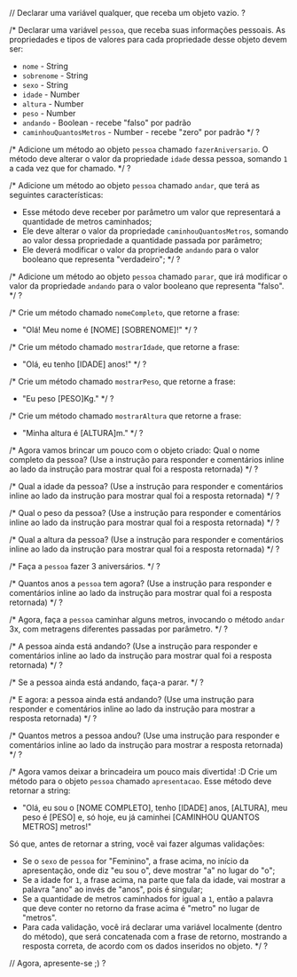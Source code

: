 // Declarar uma variável qualquer, que receba um objeto vazio.
?

/*
Declarar uma variável `pessoa`, que receba suas informações pessoais.
As propriedades e tipos de valores para cada propriedade desse objeto devem ser:
- `nome` - String
- `sobrenome` - String
- `sexo` - String
- `idade` - Number
- `altura` - Number
- `peso` - Number
- `andando` - Boolean - recebe "falso" por padrão
- `caminhouQuantosMetros` - Number - recebe "zero" por padrão
*/
?

/*
Adicione um método ao objeto `pessoa` chamado `fazerAniversario`. O método deve
alterar o valor da propriedade `idade` dessa pessoa, somando `1` a cada vez que
for chamado.
*/
?

/*
Adicione um método ao objeto `pessoa` chamado `andar`, que terá as seguintes
características:
- Esse método deve receber por parâmetro um valor que representará a quantidade
de metros caminhados;
- Ele deve alterar o valor da propriedade `caminhouQuantosMetros`, somando ao
valor dessa propriedade a quantidade passada por parâmetro;
- Ele deverá modificar o valor da propriedade `andando` para o valor
booleano que representa "verdadeiro";
*/
?

/*
Adicione um método ao objeto `pessoa` chamado `parar`, que irá modificar o valor
da propriedade `andando` para o valor booleano que representa "falso".
*/
?

/*
Crie um método chamado `nomeCompleto`, que retorne a frase:
- "Olá! Meu nome é [NOME] [SOBRENOME]!"
*/
?

/*
Crie um método chamado `mostrarIdade`, que retorne a frase:
- "Olá, eu tenho [IDADE] anos!"
*/
?

/*
Crie um método chamado `mostrarPeso`, que retorne a frase:
- "Eu peso [PESO]Kg."
*/
?

/*
Crie um método chamado `mostrarAltura` que retorne a frase:
- "Minha altura é [ALTURA]m."
*/
?

/*
Agora vamos brincar um pouco com o objeto criado:
Qual o nome completo da pessoa? (Use a instrução para responder e comentários
inline ao lado da instrução para mostrar qual foi a resposta retornada)
*/
?

/*
Qual a idade da pessoa? (Use a instrução para responder e comentários
inline ao lado da instrução para mostrar qual foi a resposta retornada)
*/
?

/*
Qual o peso da pessoa? (Use a instrução para responder e comentários
inline ao lado da instrução para mostrar qual foi a resposta retornada)
*/
?

/*
Qual a altura da pessoa? (Use a instrução para responder e comentários
inline ao lado da instrução para mostrar qual foi a resposta retornada)
*/
?

/*
Faça a `pessoa` fazer 3 aniversários.
*/
?

/*
Quantos anos a `pessoa` tem agora? (Use a instrução para responder e
comentários inline ao lado da instrução para mostrar qual foi a resposta
retornada)
*/
?

/*
Agora, faça a `pessoa` caminhar alguns metros, invocando o método `andar` 3x,
com metragens diferentes passadas por parâmetro.
*/
?

/*
A pessoa ainda está andando? (Use a instrução para responder e comentários
inline ao lado da instrução para mostrar qual foi a resposta retornada)
*/
?

/*
Se a pessoa ainda está andando, faça-a parar.
*/
?

/*
E agora: a pessoa ainda está andando? (Use uma instrução para responder e
comentários inline ao lado da instrução para mostrar a resposta retornada)
*/
?

/*
Quantos metros a pessoa andou? (Use uma instrução para responder e comentários
inline ao lado da instrução para mostrar a resposta retornada)
*/
?

/*
Agora vamos deixar a brincadeira um pouco mais divertida! :D
Crie um método para o objeto `pessoa` chamado `apresentacao`. Esse método deve
retornar a string:
- "Olá, eu sou o [NOME COMPLETO], tenho [IDADE] anos, [ALTURA], meu peso é [PESO] e, 
só hoje, eu já caminhei [CAMINHOU QUANTOS METROS] metros!"

Só que, antes de retornar a string, você vai fazer algumas validações:
- Se o `sexo` de `pessoa` for "Feminino", a frase acima, no início da
apresentação, onde diz "eu sou o", deve mostrar "a" no lugar do "o";
- Se a idade for `1`, a frase acima, na parte que fala da idade, vai mostrar a
palavra "ano" ao invés de "anos", pois é singular;
- Se a quantidade de metros caminhados for igual a `1`, então a palavra que
deve conter no retorno da frase acima é "metro" no lugar de "metros".
- Para cada validação, você irá declarar uma variável localmente (dentro do
método), que será concatenada com a frase de retorno, mostrando a resposta
correta, de acordo com os dados inseridos no objeto.
*/
?

// Agora, apresente-se ;)
?
